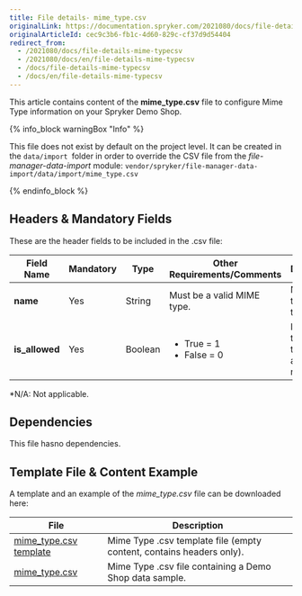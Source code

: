 ```yaml
---
title: File details- mime_type.csv
originalLink: https://documentation.spryker.com/2021080/docs/file-details-mime-typecsv
originalArticleId: cec9c3b6-fb1c-4d60-829c-cf37d9d54404
redirect_from:
  - /2021080/docs/file-details-mime-typecsv
  - /2021080/docs/en/file-details-mime-typecsv
  - /docs/file-details-mime-typecsv
  - /docs/en/file-details-mime-typecsv
---
```


This article contains content of the **mime_type.csv** file to configure Mime Type information on your Spryker Demo Shop.

{% info_block warningBox "Info" %}

This file does not exist by default on the project level.  It can be created in  the `data/import `folder in order to override the CSV file from the *file-manager-data-import* module: `vendor/spryker/file-manager-data-import/data/import/mime_type.csv`

{% endinfo_block %}

## Headers & Mandatory Fields 
These are the header fields to be included in the .csv file:

| Field Name | Mandatory | Type | Other Requirements/Comments | Description |
| --- | --- | --- | --- | --- |
| **name** | Yes | String |Must be a valid MIME type. | Name of the MIME type. |
| **is_allowed** | Yes | Boolean |<ul><li>True = 1</li><li>False = 0</li> | Indicates if the MIME type is allowed or not. |
*N/A: Not applicable.

## Dependencies

This file hasno dependencies.

## Template File & Content Example
A template and an example of the *mime_type.csv*  file can be downloaded here:

| File | Description |
| --- | --- |
| [mime_type.csv template](https://spryker.s3.eu-central-1.amazonaws.com/docs/Developer+Guide/Back-End/Data+Manipulation/Data+Ingestion/Data+Import/Data+Import+Categories/Miscellaneous/Template+mime_type.csv) | Mime Type .csv template file (empty content, contains headers only). |
| [mime_type.csv](https://spryker.s3.eu-central-1.amazonaws.com/docs/Developer+Guide/Back-End/Data+Manipulation/Data+Ingestion/Data+Import/Data+Import+Categories/Miscellaneous/mime_type.csv) | Mime Type .csv file containing a Demo Shop data sample. |
